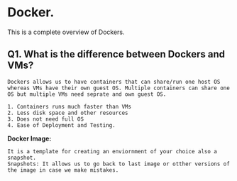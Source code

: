 # Docker.

This is a complete overview of Dockers.

## Q1. What is the difference between Dockers and VMs?
	Dockers allows us to have containers that can share/run one host OS whereas VMs have their own guest OS. Multiple containers can share one OS but multiple VMs need seprate and own guest OS.

	1. Containers runs much faster than VMs
	2. Less disk space and other resources
	3. Does not need full OS
	4. Ease of Deployment and Testing.


**Docker Image:** 
	
	It is a template for creating an enviornment of your choice also a snapshot.
	Snapshots: It allows us to go back to last image or otther versions of the image in case we make mistakes. 
